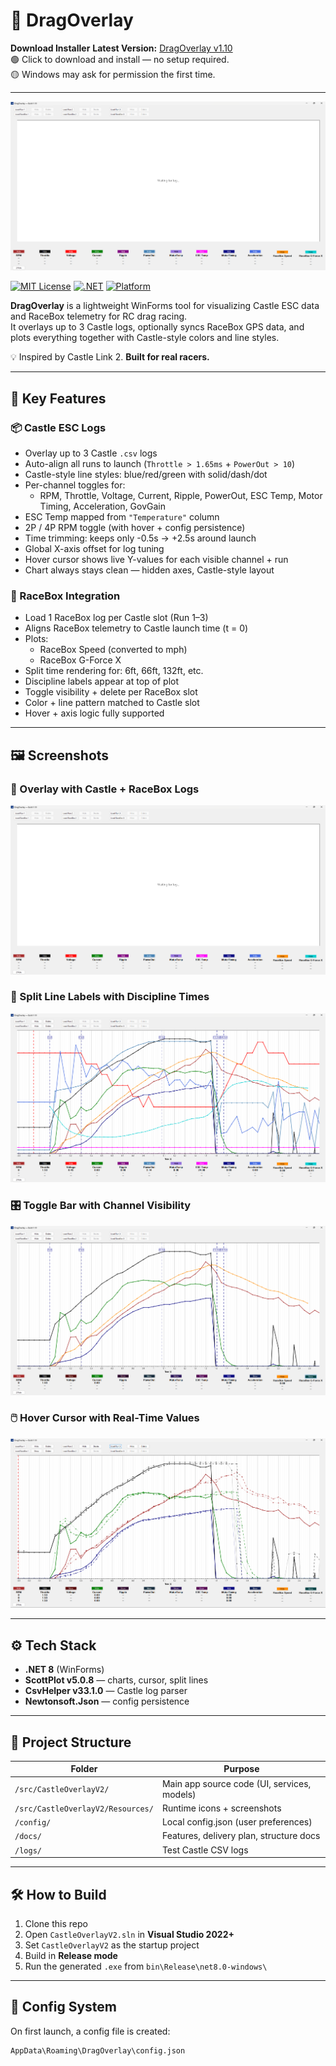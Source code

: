 # 🏁 DragOverlay
**Download Installer**
**Latest Version:** [DragOverlay v1.10](https://github.com/stewmac570/DragOverlay/releases/download/v1.10/DragOverlayInstaller_1.10.exe)  
🟢 Click to download and install — no setup required.  
🟡 Windows may ask for permission the first time.

---

![Main UI](src/CastleOverlayV2/Resources/main-ui-v1.10_1.png)

[![MIT License](https://img.shields.io/badge/license-MIT-green)](https://opensource.org/licenses/MIT)
[![.NET](https://img.shields.io/badge/.NET-8.0-blue)](https://dotnet.microsoft.com/en-us/download)
[![Platform](https://img.shields.io/badge/platform-Windows-lightgrey)](#)

**DragOverlay** is a lightweight WinForms tool for visualizing Castle ESC data and RaceBox telemetry for RC drag racing.  
It overlays up to 3 Castle logs, optionally syncs RaceBox GPS data, and plots everything together with Castle-style colors and line styles.

💡 Inspired by Castle Link 2. **Built for real racers.**

---

## 🚀 Key Features

### 📦 Castle ESC Logs
- Overlay up to 3 Castle `.csv` logs
- Auto-align all runs to launch (`Throttle > 1.65ms` + `PowerOut > 10`)
- Castle-style line styles: blue/red/green with solid/dash/dot
- Per-channel toggles for:
  - RPM, Throttle, Voltage, Current, Ripple, PowerOut, ESC Temp, Motor Timing, Acceleration, GovGain
- ESC Temp mapped from `"Temperature"` column
- 2P / 4P RPM toggle (with hover + config persistence)
- Time trimming: keeps only -0.5s → +2.5s around launch
- Global X-axis offset for log tuning
- Hover cursor shows live Y-values for each visible channel + run
- Chart always stays clean — hidden axes, Castle-style layout

### 📍 RaceBox Integration
- Load 1 RaceBox log per Castle slot (Run 1–3)
- Aligns RaceBox telemetry to Castle launch time (t = 0)
- Plots:
  - RaceBox Speed (converted to mph)
  - RaceBox G-Force X
- Split time rendering for: 6ft, 66ft, 132ft, etc.
- Discipline labels appear at top of plot
- Toggle visibility + delete per RaceBox slot
- Color + line pattern matched to Castle slot
- Hover + axis logic fully supported

---

## 🖼 Screenshots

### 🏁 Overlay with Castle + RaceBox Logs
![Overlay View](src/CastleOverlayV2/Resources/main-ui-v1.10_1.png)

### 📍 Split Line Labels with Discipline Times
![Split Labels](src/CastleOverlayV2/Resources/main-ui-v1.10_2.png)

### 🎛️ Toggle Bar with Channel Visibility
![Toggle Panel](src/CastleOverlayV2/Resources/main-ui-v1.10_3.png)

### 🖱️ Hover Cursor with Real-Time Values
![Hover Cursor](src/CastleOverlayV2/Resources/main-ui-v1.10_4.png)

---

## ⚙️ Tech Stack

- **.NET 8** (WinForms)
- **ScottPlot v5.0.8** — charts, cursor, split lines
- **CsvHelper v33.1.0** — Castle log parser
- **Newtonsoft.Json** — config persistence

---

## 📁 Project Structure

| Folder                         | Purpose                                    |
|-------------------------------|--------------------------------------------|
| `/src/CastleOverlayV2/`       | Main app source code (UI, services, models)|
| `/src/CastleOverlayV2/Resources/` | Runtime icons + screenshots           |
| `/config/`                    | Local config.json (user preferences)       |
| `/docs/`                      | Features, delivery plan, structure docs    |
| `/logs/`                      | Test Castle CSV logs                       |

---

## 🛠️ How to Build

1. Clone this repo
2. Open `CastleOverlayV2.sln` in **Visual Studio 2022+**
3. Set `CastleOverlayV2` as the startup project
4. Build in **Release mode**
5. Run the generated `.exe` from `bin\Release\net8.0-windows\`

---

## 💾 Config System

On first launch, a config file is created:

```plaintext
AppData\Roaming\DragOverlay\config.json
